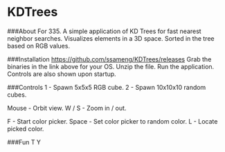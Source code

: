 KDTrees
=======

###About
For 335. A simple application of KD Trees for fast nearest neighbor searches.
Visualizes elements in a 3D space. Sorted in the tree based on RGB values.


###Installation
https://github.com/ssameng/KDTrees/releases
Grab the binaries in the link above for your OS. Unzip the file.
Run the application. Controls are also shown upon startup.

###Controls
1 - Spawn 5x5x5 RGB cube.
2 - Spawn 10x10x10 random cubes.

Mouse - Orbit view.
W / S - Zoom in / out.

F - Start color picker.
Space - Set color picker to random color.
L - Locate picked color.

###Fun
T
Y
